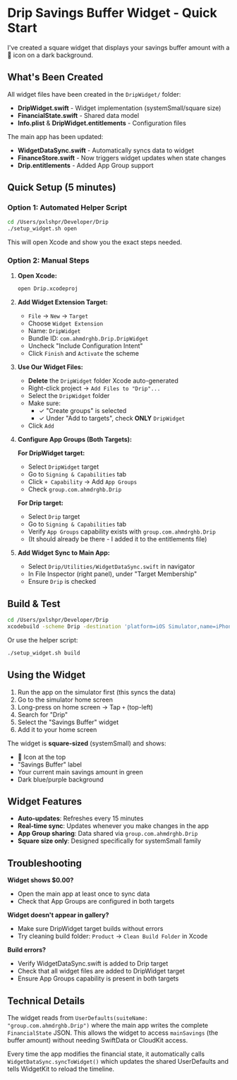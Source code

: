 # Drip Savings Buffer Widget - Quick Start

I've created a square widget that displays your savings buffer amount with a 🛟 icon on a dark background.

## What's Been Created

All widget files have been created in the `DripWidget/` folder:
- **DripWidget.swift** - Widget implementation (systemSmall/square size)
- **FinancialState.swift** - Shared data model
- **Info.plist** & **DripWidget.entitlements** - Configuration files

The main app has been updated:
- **WidgetDataSync.swift** - Automatically syncs data to widget
- **FinanceStore.swift** - Now triggers widget updates when state changes
- **Drip.entitlements** - Added App Group support

## Quick Setup (5 minutes)

### Option 1: Automated Helper Script

```bash
cd /Users/pxlshpr/Developer/Drip
./setup_widget.sh open
```

This will open Xcode and show you the exact steps needed.

### Option 2: Manual Steps

1. **Open Xcode:**
   ```bash
   open Drip.xcodeproj
   ```

2. **Add Widget Extension Target:**
   - `File` → `New` → `Target`
   - Choose `Widget Extension`
   - Name: `DripWidget`
   - Bundle ID: `com.ahmdrghb.Drip.DripWidget`
   - Uncheck "Include Configuration Intent"
   - Click `Finish` and `Activate` the scheme

3. **Use Our Widget Files:**
   - **Delete** the `DripWidget` folder Xcode auto-generated
   - Right-click project → `Add Files to "Drip"...`
   - Select the `DripWidget` folder
   - Make sure:
     - ✓ "Create groups" is selected
     - ✓ Under "Add to targets", check **ONLY** `DripWidget`
   - Click `Add`

4. **Configure App Groups (Both Targets):**

   **For DripWidget target:**
   - Select `DripWidget` target
   - Go to `Signing & Capabilities` tab
   - Click `+ Capability` → Add `App Groups`
   - Check `group.com.ahmdrghb.Drip`

   **For Drip target:**
   - Select `Drip` target
   - Go to `Signing & Capabilities` tab
   - Verify `App Groups` capability exists with `group.com.ahmdrghb.Drip`
   - (It should already be there - I added it to the entitlements file)

5. **Add Widget Sync to Main App:**
   - Select `Drip/Utilities/WidgetDataSync.swift` in navigator
   - In File Inspector (right panel), under "Target Membership"
   - Ensure `Drip` is checked

## Build & Test

```bash
cd /Users/pxlshpr/Developer/Drip
xcodebuild -scheme Drip -destination 'platform=iOS Simulator,name=iPhone 17 Pro' build
```

Or use the helper script:
```bash
./setup_widget.sh build
```

## Using the Widget

1. Run the app on the simulator first (this syncs the data)
2. Go to the simulator home screen
3. Long-press on home screen → Tap `+` (top-left)
4. Search for "Drip"
5. Select the "Savings Buffer" widget
6. Add it to your home screen

The widget is **square-sized** (systemSmall) and shows:
- 🛟 Icon at the top
- "Savings Buffer" label
- Your current main savings amount in green
- Dark blue/purple background

## Widget Features

- **Auto-updates**: Refreshes every 15 minutes
- **Real-time sync**: Updates whenever you make changes in the app
- **App Group sharing**: Data shared via `group.com.ahmdrghb.Drip`
- **Square size only**: Designed specifically for systemSmall family

## Troubleshooting

**Widget shows $0.00?**
- Open the main app at least once to sync data
- Check that App Groups are configured in both targets

**Widget doesn't appear in gallery?**
- Make sure DripWidget target builds without errors
- Try cleaning build folder: `Product` → `Clean Build Folder` in Xcode

**Build errors?**
- Verify WidgetDataSync.swift is added to Drip target
- Check that all widget files are added to DripWidget target
- Ensure App Groups capability is present in both targets

## Technical Details

The widget reads from `UserDefaults(suiteName: "group.com.ahmdrghb.Drip")` where the main app writes the complete `FinancialState` JSON. This allows the widget to access `mainSavings` (the buffer amount) without needing SwiftData or CloudKit access.

Every time the app modifies the financial state, it automatically calls `WidgetDataSync.syncToWidget()` which updates the shared UserDefaults and tells WidgetKit to reload the timeline.
